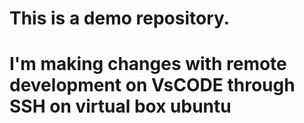
# This is a demo repository.

# I'm making changes with remote development on VsCODE through SSH on virtual box ubuntu 